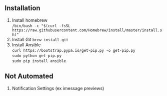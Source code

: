 ## Installation
  1. Install homebrew  
  `/bin/bash -c "$(curl -fsSL https://raw.githubusercontent.com/Homebrew/install/master/install.sh)"`
  2. Install Git `brew install git`
  3. Install Ansible  
  `curl https://bootstrap.pypa.io/get-pip.py -o get-pip.py`  
  `sudo python get-pip.py`  
  `sudo pip install ansible`  
 
## Not Automated
  1. Notification Settings (ex imessage previews)
